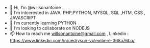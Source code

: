 - 👋 Hi, I’m @willsonantoine
- 👀 I’m intcerested in JAVA, PHP,PYTHON, MYSQL, SQL ,HTM, CSS , JAVASCRIPT
- 🌱 I’m currently learning  PYTHON
- 💞️ I’m looking to collaborate on  NODEJS
- 📫 How to reach me willsonantoine@gmail.com , Linkedin : https://www.linkedin.com/in/cedryson-vulembere-368a76ba/

<!---
willsonantoine/willsonantoine is a ✨ special ✨ repository because its `README.md` (this file) appears on your GitHub profile.
You can click the Preview link to take a look at your changes.
--->
